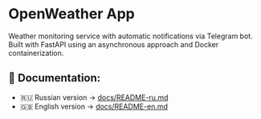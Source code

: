 # OpenWeather App

Weather monitoring service with automatic notifications via Telegram bot.
Built with FastAPI using an asynchronous approach and Docker containerization.

## 📄 Documentation:
- 🇷🇺 Russian version → [docs/README-ru.md](docs/README-ru.md)
- 🇬🇧 English version → [docs/README-en.md](docs/README-en.md) 